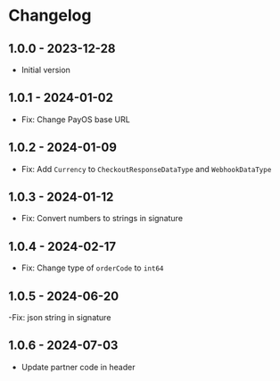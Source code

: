 # Changelog

## 1.0.0 - 2023-12-28

- Initial version

## 1.0.1 - 2024-01-02

- Fix: Change PayOS base URL

## 1.0.2 - 2024-01-09

- Fix: Add `Currency` to `CheckoutResponseDataType` and `WebhookDataType`

## 1.0.3 - 2024-01-12

- Fix: Convert numbers to strings in signature

## 1.0.4 - 2024-02-17

- Fix: Change type of `orderCode` to `int64`

## 1.0.5 - 2024-06-20

-Fix: json string in signature

## 1.0.6 - 2024-07-03

- Update partner code in header
